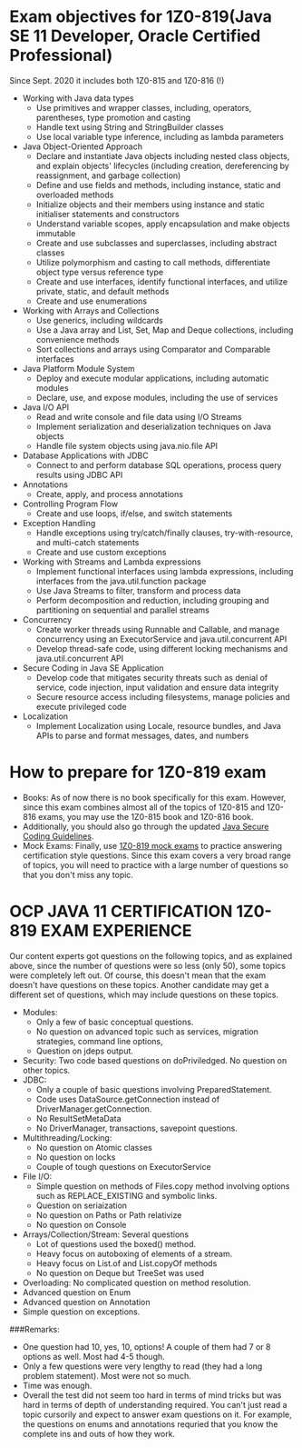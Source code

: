 # Exam objectives for 1Z0-819(Java SE 11 Developer, Oracle Certified Professional)
Since Sept. 2020 it includes both 1Z0-815 and 1Z0-816 (!)
* Working with Java data types
  * Use primitives and wrapper classes, including, operators, parentheses, type promotion and casting
  * Handle text using String and StringBuilder classes
  * Use local variable type inference, including as lambda parameters
* Java Object-Oriented Approach
  * Declare and instantiate Java objects including nested class objects, and explain objects' lifecycles (including creation, dereferencing by reassignment, and garbage collection)
  * Define and use fields and methods, including instance, static and overloaded methods
  * Initialize objects and their members using instance and static initialiser statements and constructors
  * Understand variable scopes, apply encapsulation and make objects immutable
  * Create and use subclasses and superclasses, including abstract classes
  * Utilize polymorphism and casting to call methods, differentiate object type versus reference type
  * Create and use interfaces, identify functional interfaces, and utilize private, static, and default methods
  * Create and use enumerations
* Working with Arrays and Collections
  * Use generics, including wildcards
  * Use a Java array and List, Set, Map and Deque collections, including convenience methods
  * Sort collections and arrays using Comparator and Comparable interfaces
* Java Platform Module System
  * Deploy and execute modular applications, including automatic modules
  * Declare, use, and expose modules, including the use of services
* Java I/O API
  * Read and write console and file data using I/O Streams
  * Implement serialization and deserialization techniques on Java objects
  * Handle file system objects using java.nio.file API
* Database Applications with JDBC
  * Connect to and perform database SQL operations, process query results using JDBC API
* Annotations
  * Create, apply, and process annotations
* Controlling Program Flow
  * Create and use loops, if/else, and switch statements
* Exception Handling
  * Handle exceptions using try/catch/finally clauses, try-with-resource, and multi-catch statements
  * Create and use custom exceptions
* Working with Streams and Lambda expressions
  * Implement functional interfaces using lambda expressions, including interfaces from the java.util.function package
  * Use Java Streams to filter, transform and process data
  * Perform decomposition and reduction, including grouping and partitioning on sequential and parallel streams
* Concurrency
  * Create worker threads using Runnable and Callable, and manage concurrency using an ExecutorService and java.util.concurrent API
  * Develop thread-safe code, using different locking mechanisms and java.util.concurrent API
* Secure Coding in Java SE Application
  * Develop code that mitigates security threats such as denial of service, code injection, input validation and ensure data integrity
  * Secure resource access including filesystems, manage policies and execute privileged code
* Localization
  * Implement Localization using Locale, resource bundles, and Java APIs to parse and format messages, dates, and numbers


# How to prepare for 1Z0-819 exam
* Books: As of now there is no book specifically for this exam. However, since this exam combines almost all of the topics of 1Z0-815 and 1Z0-816 exams, 
you may use the 1Z0-815 book and 1Z0-816 book.
* Additionally, you should also go through the updated [Java Secure Coding Guidelines](https://education.oracle.com/product/pexam_1Z0-819).
* Mock Exams: Finally, use [1Z0-819 mock exams](https://enthuware.com/java-certification-mock-exams/oracle-certified-professional/ocp-java-11-exam-1z0-819) to practice answering certification style questions. Since this exam covers a very broad range of topics, you will need to practice with a large number of questions so that you don't miss any topic.


# OCP JAVA 11 CERTIFICATION 1Z0-819 EXAM EXPERIENCE
Our content experts got questions on the following topics, and as explained above, since the number of questions were so less (only 50), some topics were completely left out. Of course, this doesn't mean that the exam doesn't have questions on these topics. Another candidate may get a different set of questions, which may include questions on these topics.

* Modules:
  * Only a few of basic conceptual questions.
  * No question on advanced topic such as services, migration strategies, command line options,
  * Question on jdeps output.
* Security: Two code based questions on doPriviledged. No question on other topics. 
* JDBC:
  * Only a couple of basic questions involving PreparedStatement.
  * Code uses DataSource.getConnection instead of DriverManager.getConnection.
  * No ResultSetMetaData
  * No DriverManager, transactions, savepoint questions.
* Multithreading/Locking:
  * No question on Atomic classes
  * No question on locks
  * Couple of tough questions on ExecutorService
* File I/O:
  * Simple question on methods of Files.copy method involving options such as REPLACE_EXISTING and symbolic links.
  * Question on seriaization
  * No question on Paths or Path relativize
  * No question on Console
* Arrays/Collection/Stream: Several questions
  * Lot of questions used the boxed() method.
  * Heavy focus on autoboxing of elements of a stream.
  * Heavy focus on List.of and List.copyOf methods
  * No question on Deque but TreeSet was used
* Overloading: No complicated question on method resolution.
* Advanced question on Enum
* Advanced question on Annotation
* Simple question on exceptions.

###Remarks:
* One question had 10, yes, 10, options! A couple of them had 7 or 8 options as well. Most had 4-5 though. 
* Only a few questions were very lengthy to read (they had a long problem statement). Most were not so much.
* Time was enough.
* Overall the test did not seem too hard in terms of mind tricks but was hard in terms of depth of understanding required. You can't just read a topic cursorily and expect to answer exam questions on it. For example, the questions on enums and annotations requried that you know the complete ins and outs of how they work.

